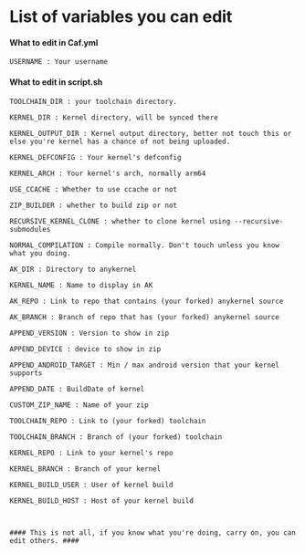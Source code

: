  # List of variables you can edit
 
 #### What to edit in Caf.yml ###
 
 ``` USERNAME : Your username ```
 
 #### What to edit in script.sh ####
 
 ```TOOLCHAIN_DIR : your toolchain directory. ```
 
 ``` KERNEL_DIR : Kernel directory, will be synced there ```
 
 ``` KERNEL_OUTPUT_DIR : Kernel output directory, better not touch this or else you're kernel has a chance of not being uploaded. ```
 
 ``` KERNEL_DEFCONFIG : Your kernel's defconfig ```
 
 ``` KERNEL_ARCH : Your kernel's arch, normally arm64 ```
 
 ``` USE_CCACHE : Whether to use ccache or not ```
 
 ``` ZIP_BUILDER : whether to build zip or not ```
 
 ``` RECURSIVE_KERNEL_CLONE : whether to clone kernel using --recursive-submodules ```
 
 ``` NORMAL_COMPILATION : Compile normally. Don't touch unless you know what you doing. ```
 
 ``` AK_DIR : Directory to anykernel ```
 
 ``` KERNEL_NAME : Name to display in AK ```
 
 ``` AK_REPO : Link to repo that contains (your forked) anykernel source ```
 
 ``` AK_BRANCH : Branch of repo that has (your forked) anykernel source ```
 
 ``` APPEND_VERSION : Version to show in zip ```
 
 ``` APPEND_DEVICE : device to show in zip ```
 
 ``` APPEND_ANDROID_TARGET : Min / max android version that your kernel supports ```
 
 ``` APPEND_DATE : BuildDate of kernel ```
 
 ``` CUSTOM_ZIP_NAME : Name of your zip ```
 
 ``` TOOLCHAIN_REPO : Link to (your forked) toolchain ```
 
 ``` TOOLCHAIN_BRANCH : Branch of (your forked) toolchain ```
 
 ``` KERNEL_REPO : Link to your kernel's repo ```
 
 ``` KERNEL_BRANCH : Branch of your kernel ```
 
 ``` KERNEL_BUILD_USER : User of kernel build ```
 
 ``` KERNEL_BUILD_HOST : Host of your kernel build ```
 
 ``` KERNEL_LOCALVERSION : Local Version of your kernel (e.g. 3.18)
 
 
 #### This is not all, if you know what you're doing, carry on, you can edit others. ####
